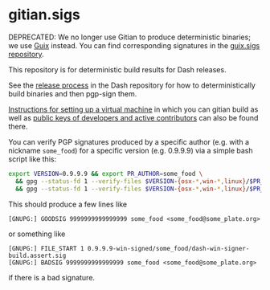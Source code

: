 # gitian.sigs

DEPRECATED: We no longer use Gitian to produce deterministic binaries; we use [Guix](https://guix.gnu.org/) instead.
You can find corresponding signatures in the [guix.sigs repository](https://github.com/dashpay/guix.sigs).

This repository is for deterministic build results for Dash releases.

See the [release process](https://github.com/dashpay/dash/blob/master/doc/release-process.md)
in the Dash repository for how to
deterministically build binaries and then pgp-sign them.

[Instructions for setting up a virtual machine](https://github.com/dashpay/dash/blob/master/doc/gitian-building.md) in which you can
gitian build as well as [public keys of developers and active contributors](https://github.com/dashpay/dash/tree/master/contrib/gitian-keys) can also be found there.

You can verify PGP signatures produced by a specific author (e.g. with a nickname `some_food`)
for a specific version (e.g. 0.9.9.9) via a simple bash script like this:
``` bash
export VERSION=0.9.9.9 && export PR_AUTHOR=some_food \
  && gpg --status-fd 1 --verify-files $VERSION-{osx-*,win-*,linux}/$PR_AUTHOR/*.sig 2>/dev/null | grep -e GOODSIG \
  && gpg --status-fd 1 --verify-files $VERSION-{osx-*,win-*,linux}/$PR_AUTHOR/*.sig 2>/dev/null | grep -e BADSIG -B4 | grep -e BADSIG -e FILE_START
```

This should produce a few lines like
```
[GNUPG:] GOODSIG 9999999999999999 some_food <some_food@some_plate.org>
```
or something like
```
[GNUPG:] FILE_START 1 0.9.9.9-win-signed/some_food/dash-win-signer-build.assert.sig
[GNUPG:] BADSIG 9999999999999999 some_food <some_food@some_plate.org>
```
if there is a bad signature.
